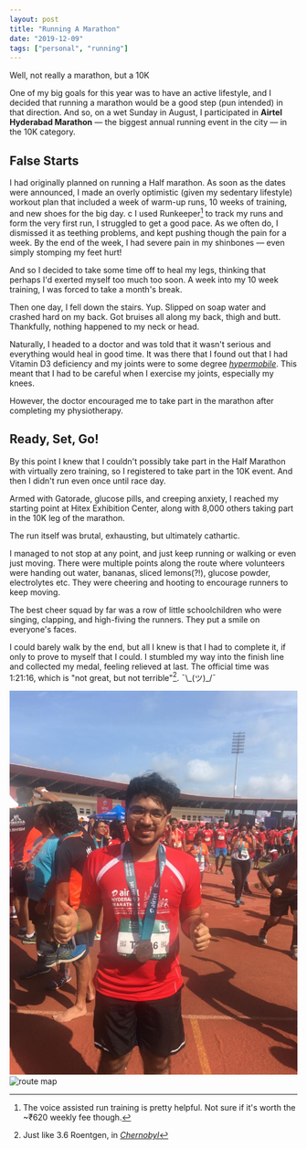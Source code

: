 ```yaml
---
layout: post
title: "Running A Marathon"
date: "2019-12-09"
tags: ["personal", "running"]
---
```


Well, not really a marathon, but a 10K

One of my big goals for this year was to have an active lifestyle, and I decided that running a marathon would be a good step (pun intended) in that direction. And so, on a wet Sunday in August, I participated in **Airtel Hyderabad Marathon** — the biggest annual running event in the city — in the 10K category.



## False Starts

I had originally planned on running a Half marathon. As soon as the dates were announced, I made an overly optimistic (given my sedentary lifestyle) workout plan that included a week of warm-up runs, 10 weeks of training, and new shoes for the big day.
c
I used Runkeeper[^1] to track my runs and form the very first run, I struggled to get a good pace. As we often do, I dismissed it as teething problems, and kept pushing though the pain for a week. By the end of the week, I had severe pain in my shinbones — even simply stomping my feet hurt!

And so I decided to take some time off to heal my legs, thinking that perhaps I'd exerted myself too much too soon. A week into my 10 week training, I was forced to take a month's break.

Then one day, I fell down the stairs. Yup. Slipped on soap water and crashed hard on my back. Got bruises all along my back, thigh and butt. Thankfully, nothing happened to my neck or head. 

Naturally, I headed to a doctor and was told that it wasn't serious and everything would heal in good time. It was there that I found out that I had Vitamin D3 deficiency and my joints were to some degree *[hypermobile](https://en.wikipedia.org/wiki/Hypermobility_(joints))*. This meant that I had to be careful when I exercise my joints, especially my knees.

However, the doctor encouraged me to take part in the marathon after completing my physiotherapy.



##  Ready, Set, Go!

By this point I knew that I couldn't possibly take part in the Half Marathon with virtually zero training, so I registered to take part in the 10K event. And then I didn't run even once until race day.

Armed with Gatorade, glucose pills, and creeping anxiety, I reached my starting point at Hitex Exhibition Center, along with 8,000 others taking part in the 10K leg of the marathon.

The run itself was brutal, exhausting, but ultimately cathartic.

I managed to not stop at any point, and just keep running or walking or even just moving. There were multiple points along the route where volunteers were handing out water, bananas, sliced lemons(?!), glucose powder, electrolytes etc. They were cheering and hooting to encourage runners to keep moving. 

The best cheer squad by far was a row of little schoolchildren who were singing, clapping, and high-fiving the runners. They put a smile on everyone's faces. 

I could barely walk by the end, but all I knew is that I had to complete it, if only to prove to myself that I could. I stumbled my way into the finish line and collected my medal, feeling relieved at last. The official time was 1:21:16, which is "not great, but not terrible"[^2]. ¯\\\_(ツ)\_/¯

![arjun posing with his medal](arjun-posing-with-his-medal.jpeg)
![route map](roupte-map.jpeg)

[^1]: The voice assisted run training is pretty helpful. Not sure if it's worth the ~₹620 weekly fee though.
[^2]: Just like 3.6 Roentgen, in *[Chernobyl](https://www.youtube.com/watch?v=M6kYod3_gwk)* 

